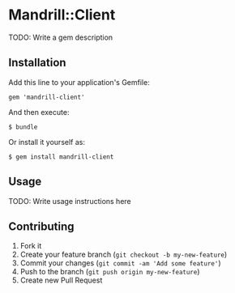 # Mandrill::Client

TODO: Write a gem description

## Installation

Add this line to your application's Gemfile:

    gem 'mandrill-client'

And then execute:

    $ bundle

Or install it yourself as:

    $ gem install mandrill-client

## Usage

TODO: Write usage instructions here

## Contributing

1. Fork it
2. Create your feature branch (`git checkout -b my-new-feature`)
3. Commit your changes (`git commit -am 'Add some feature'`)
4. Push to the branch (`git push origin my-new-feature`)
5. Create new Pull Request
